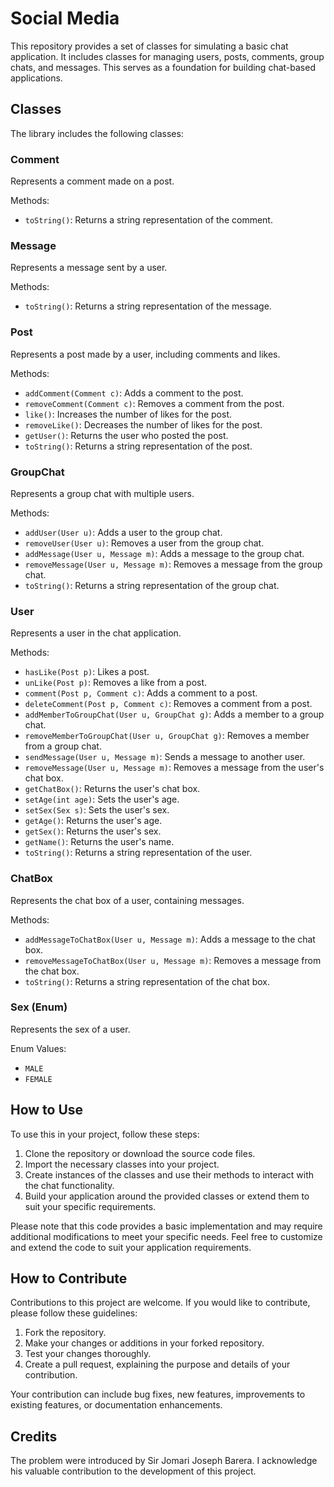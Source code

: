 # Social Media

This repository  provides a set of classes for simulating a basic chat application. It includes classes for managing users, posts, comments, group chats, and messages. This serves as a foundation for building chat-based applications.

## Classes
The library includes the following classes:

### Comment
Represents a comment made on a post.

Methods:
- `toString()`: Returns a string representation of the comment.

### Message
Represents a message sent by a user.

Methods:
- `toString()`: Returns a string representation of the message.

### Post
Represents a post made by a user, including comments and likes.

Methods:
- `addComment(Comment c)`: Adds a comment to the post.
- `removeComment(Comment c)`: Removes a comment from the post.
- `like()`: Increases the number of likes for the post.
- `removeLike()`: Decreases the number of likes for the post.
- `getUser()`: Returns the user who posted the post.
- `toString()`: Returns a string representation of the post.

### GroupChat
Represents a group chat with multiple users.

Methods:
- `addUser(User u)`: Adds a user to the group chat.
- `removeUser(User u)`: Removes a user from the group chat.
- `addMessage(User u, Message m)`: Adds a message to the group chat.
- `removeMessage(User u, Message m)`: Removes a message from the group chat.
- `toString()`: Returns a string representation of the group chat.

### User
Represents a user in the chat application.

Methods:
- `hasLike(Post p)`: Likes a post.
- `unLike(Post p)`: Removes a like from a post.
- `comment(Post p, Comment c)`: Adds a comment to a post.
- `deleteComment(Post p, Comment c)`: Removes a comment from a post.
- `addMemberToGroupChat(User u, GroupChat g)`: Adds a member to a group chat.
- `removeMemberToGroupChat(User u, GroupChat g)`: Removes a member from a group chat.
- `sendMessage(User u, Message m)`: Sends a message to another user.
- `removeMessage(User u, Message m)`: Removes a message from the user's chat box.
- `getChatBox()`: Returns the user's chat box.
- `setAge(int age)`: Sets the user's age.
- `setSex(Sex s)`: Sets the user's sex.
- `getAge()`: Returns the user's age.
- `getSex()`: Returns the user's sex.
- `getName()`: Returns the user's name.
- `toString()`: Returns a string representation of the user.

### ChatBox
Represents the chat box of a user, containing messages.

Methods:
- `addMessageToChatBox(User u, Message m)`: Adds a message to the chat box.
- `removeMessageToChatBox(User u, Message m)`: Removes a message from the chat box.
- `toString()`: Returns a string representation of the chat box.

### Sex (Enum)
Represents the sex of a user.

Enum Values:
- `MALE`
- `FEMALE`

## How to Use
To use this in your project, follow these steps:

1. Clone the repository or download the source code files.
2. Import the necessary classes into your project.
3. Create instances of the classes and use their methods to interact with the chat functionality.
4. Build your application around the provided classes or extend them to suit your specific requirements.

Please note that this code provides a basic implementation and may require additional modifications to meet your specific needs. Feel free to customize and extend the code to suit your application requirements.

## How to Contribute
Contributions to this project are welcome. If you would like to contribute, please follow these guidelines:

1. Fork the repository.
2. Make your changes or additions in your forked repository.
3. Test your changes thoroughly.
4. Create a pull request, explaining the purpose and details of your contribution.

Your contribution can include bug fixes, new features, improvements to existing features, or documentation enhancements.

## Credits
The problem were introduced by Sir Jomari Joseph Barera. I acknowledge his valuable contribution to the development of this project.
